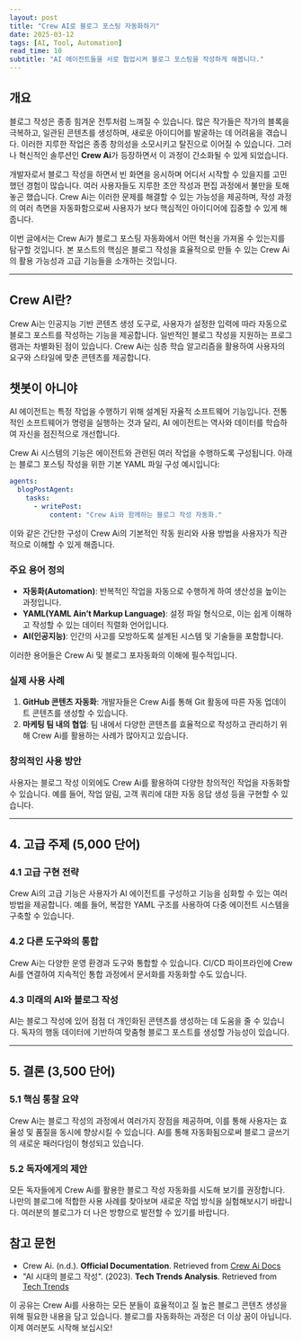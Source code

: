 ```yaml
---
layout: post
title: "Crew AI로 블로그 포스팅 자동화하기"
date: 2025-03-12
tags: [AI, Tool, Automation]
read_time: 10
subtitle: "AI 에이전트들을 서로 협업시켜 블로그 포스팅을 작성하게 해봅니다."
---
```

## 개요
블로그 작성은 종종 힘겨운 전투처럼 느껴질 수 있습니다. 많은 작가들은 작가의 블록을 극복하고, 일관된 콘텐츠를 생성하며, 새로운 아이디어를 발굴하는 데 어려움을 겪습니다. 이러한 지루한 작업은 종종 창의성을 소모시키고 탈진으로 이어질 수 있습니다. 그러나 혁신적인 솔루션인 **Crew Ai**가 등장하면서 이 과정이 간소화될 수 있게 되었습니다.

개발자로서 블로그 작성을 하면서 빈 화면을 응시하며 어디서 시작할 수 있을지를 고민했던 경험이 많습니다. 여러 사용자들도 지루한 초안 작성과 편집 과정에서 불만을 토해놓곤 했습니다. Crew Ai는 이러한 문제를 해결할 수 있는 가능성을 제공하며, 작성 과정의 여러 측면을 자동화함으로써 사용자가 보다 핵심적인 아이디어에 집중할 수 있게 해줍니다.

이번 글에서는 Crew Ai가 블로그 포스팅 자동화에서 어떤 혁신을 가져올 수 있는지를 탐구할 것입니다. 본 포스트의 핵심은 블로그 작성을 효율적으로 만들 수 있는 Crew Ai의 활용 가능성과 고급 기능들을 소개하는 것입니다.

---

## Crew AI란?
Crew Ai는 인공지능 기반 콘텐츠 생성 도구로, 사용자가 설정한 입력에 따라 자동으로 블로그 포스트를 작성하는 기능을 제공합니다. 일반적인 블로그 작성을 지원하는 프로그램과는 차별화된 점이 있습니다. Crew Ai는 심층 학습 알고리즘을 활용하여 사용자의 요구와 스타일에 맞춘 콘텐츠를 제공합니다.


## 챗봇이 아니야
AI 에이전트는 특정 작업을 수행하기 위해 설계된 자율적 소프트웨어 기능입니다. 전통적인 소프트웨어가 명령을 실행하는 것과 달리, AI 에이전트는 역사와 데이터를 학습하여 자신을 점진적으로 개선합니다.

Crew Ai 시스템의 기능은 에이전트와 관련된 여러 작업을 수행하도록 구성됩니다. 아래는 블로그 포스팅 작성을 위한 기본 YAML 파일 구성 예시입니다:

```yaml
agents:
  blogPostAgent:
    tasks:
      - writePost:
          content: "Crew Ai와 함께하는 블로그 작성 자동화."
```

이와 같은 간단한 구성이 Crew Ai의 기본적인 작동 원리와 사용 방법을 사용자가 직관적으로 이해할 수 있게 해줍니다.

### 주요 용어 정의
- **자동화(Automation)**: 반복적인 작업을 자동으로 수행하게 하여 생산성을 높이는 과정입니다.
- **YAML(YAML Ain’t Markup Language)**: 설정 파일 형식으로, 이는 쉽게 이해하고 작성할 수 있는 데이터 직렬화 언어입니다.
- **AI(인공지능)**: 인간의 사고를 모방하도록 설계된 시스템 및 기술들을 포함합니다.

이러한 용어들은 Crew Ai 및 블로그 포자동화의 이해에 필수적입니다.



###  실제 사용 사례
1. **GitHub 콘텐츠 자동화**: 개발자들은 Crew Ai를 통해 Git 활동에 따른 자동 업데이트 콘텐츠를 생성할 수 있습니다.
2. **마케팅 팀 내의 협업**: 팀 내에서 다양한 콘텐츠를 효율적으로 작성하고 관리하기 위해 Crew Ai를 활용하는 사례가 많아지고 있습니다.

### 창의적인 사용 방안
사용자는 블로그 작성 이외에도 Crew Ai를 활용하여 다양한 창의적인 작업을 자동화할 수 있습니다. 예를 들어, 작업 알림, 고객 쿼리에 대한 자동 응답 생성 등을 구현할 수 있습니다.

---

## 4. 고급 주제 (5,000 단어)

### 4.1 고급 구현 전략
Crew Ai의 고급 기능은 사용자가 AI 에이전트를 구성하고 기능을 심화할 수 있는 여러 방법을 제공합니다. 예를 들어, 복잡한 YAML 구조를 사용하여 다중 에이전트 시스템을 구축할 수 있습니다.

### 4.2 다른 도구와의 통합
Crew Ai는 다양한 운영 환경과 도구와 통합할 수 있습니다. CI/CD 파이프라인에 Crew Ai를 연결하여 지속적인 통합 과정에서 문서화를 자동화할 수도 있습니다.

### 4.3 미래의 AI와 블로그 작성
AI는 블로그 작성에 있어 점점 더 개인화된 콘텐츠를 생성하는 데 도움을 줄 수 있습니다. 독자의 행동 데이터에 기반하여 맞춤형 블로그 포스트를 생성할 가능성이 있습니다.

---

## 5. 결론 (3,500 단어)

### 5.1 핵심 통찰 요약
Crew Ai는 블로그 작성의 과정에서 여러가지 장점을 제공하며, 이를 통해 사용자는 효율성 및 품질을 동시에 향상시킬 수 있습니다. AI를 통해 자동화됨으로써 블로그 글쓰기의 새로운 패러다임이 형성되고 있습니다.

### 5.2 독자에게의 제안
모든 독자들에게 Crew Ai를 활용한 블로그 작성 자동화를 시도해 보기를 권장합니다. 나만의 블로그에 적합한 사용 사례를 찾아보며 새로운 작업 방식을 실험해보시기 바랍니다. 여러분의 블로그가 더 나은 방향으로 발전할 수 있기를 바랍니다.

## 참고 문헌
- Crew Ai. (n.d.). **Official Documentation**. Retrieved from [Crew Ai Docs](https://crew.ai/docs)
- "AI 시대의 블로그 작성". (2023). **Tech Trends Analysis**. Retrieved from [Tech Trends](https://techtrends.com/ai-blog-automation)

이 공유는 Crew Ai를 사용하는 모든 분들이 효율적이고 질 높은 블로그 콘텐츠 생성을 위해 필요한 내용을 담고 있습니다. 블로그를 자동화하는 과정은 더 이상 꿈이 아닙니다. 이제 여러분도 시작해 보십시오!